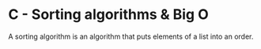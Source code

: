 # C - Sorting algorithms & Big O

A sorting algorithm is an algorithm that puts elements of a list into an order.
